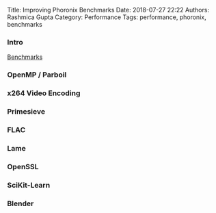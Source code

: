Title: Improving Phoronix Benchmarks
Date: 2018-07-27 22:22
Authors: Rashmica Gupta
Category: Performance
Tags: performance, phoronix, benchmarks
 

### Intro


[Benchmarks](https://www.phoronix.com/scan.php?page=article&item=power9-talos-2&num=1)

### OpenMP / Parboil

### x264 Video Encoding

### Primesieve

### FLAC

### Lame

### OpenSSL

### SciKit-Learn

### Blender
